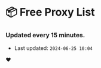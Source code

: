 # :package: Free Proxy List
### Updated every 15 minutes.

- Last updated: `2024-06-25 10:04`

:heart:
